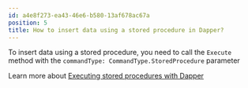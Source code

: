```yaml
---
id: a4e8f273-ea43-46e6-b580-13af678ac67a
position: 5
title: How to insert data using a stored procedure in Dapper?
---
```


To insert data using a stored procedure, you need to call the `Execute` method with the `commandType: CommandType.StoredProcedure` parameter

Learn more about [Executing stored procedures with Dapper](https://www.learndapper.com/stored-procedures)